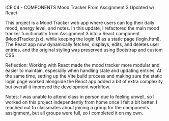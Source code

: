 ICE 04 - COMPONENTS 
Mood Tracker From Assignment 3 Updated w/ React



This project is a Mood Tracker web app where users can log their daily mood, energy level, and notes. In this update, I refactored the main mood tracker functionality from Assignment 3 into a React component (MoodTracker.jsx), while keeping the login UI as a static page (login.html). The React app now dynamically fetches, displays, edits, and deletes user entries, and the original styling was preserved using Bootstrap and custom CSS.

Reflection:
Working with React made the mood tracker more modular and easier to maintain, especially when handling state and updating entries. At the same time, setting up the Vite build process and making sure the static login page worked alongside the React app added a bit of extra complexity, but overall it improved the development workflow.

Notes:
I was unable to attend class in person due to feeling unwell, so I worked on this project independently from home once I felt a bit better. I reached out to classmates about joining a group for the components assignment, but all groups were full, so I completed it on my own.